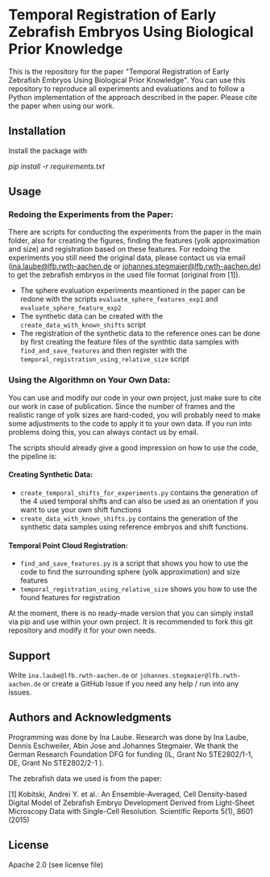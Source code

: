 # Temporal Registration of Early Zebrafish Embryos Using Biological Prior Knowledge


This is the repository for the paper "Temporal Registration of Early Zebrafish Embryos Using Biological Prior Knowledge". You can use this repository to reproduce all experiments and evaluations and to follow a Python implementation of the approach described in the paper. Please cite the paper when using our work.

## Installation

Install the package with 

_pip install -r requirements.txt_


## Usage

### Redoing the Experiments from the Paper:

There are scripts for conducting the experiments from the paper in the main folder, also for creating the figures, finding the features (yolk approximation and size) and registration based on these features. For redoing the experiments you still need the original data, please contact us via email (ina.laube@lfb.rwth-aachen.de or johannes.stegmaier@lfb.rwth-aachen.de) to get the zebrafish embryos in the used file format (original from [1]).

* The sphere evaluation experiments meantioned in the paper can be redone with the scripts `evaluate_sphere_features_exp1` and `evaluate_sphere_feature_exp2`
* The synthetic data can be created with the `create_data_with_known_shifts` script
* The registration of the synthetic data to the reference ones can be done by first creating the feature files of the synthtic data samples with `find_and_save_features` and then register with the `temporal_registration_using_relative_size` script

### Using the Algorithmn on Your Own Data:

You can use and modify our code in your own project, just make sure to cite our work in case of publication. Since the number of frames and the realistic range of yolk sizes are hard-coded, you will probably need to make some adjustments to the code to apply it to your own data. If you run into problems doing this, you can always contact us by email.

The scripts should already give a good impression on how to use the code, the pipeline is:

#### Creating Synthetic Data:
* `create_temporal_shifts_for_experiments.py` contains the generation of the 4 used temporal shifts and can also be used as an orientation if you want to use your own shift functions
* `create_data_with_known_shifts.py` contains the generation of the synthetic data samples using reference embryos and shift functions. 

#### Temporal Point Cloud Registration:
* `find_and_save_features.py` is a script that shows you how to use the code to find the surrounding sphere (yolk approximation) and size features
* `temporal_registration_using_relative_size` shows you how to use the found features for registration

At the moment, there is no ready-made version that you can simply install via pip and use within your own project. It is recommended to fork this git repository and modify it for your own needs.

## Support

Write `ina.laube@lfb.rwth-aachen.de` or `johannes.stegmaier@lfb.rwth-aachen.de` or create a GitHub Issue if you need any help / run into any issues.

## Authors and Acknowledgments

Programming was done by Ina Laube. Research was done by Ina Laube, Dennis Eschweiler, Abin Jose and Johannes Stegmaier. We thank the German Research Foundation DFG for funding (IL, Grant No STE2802/1-1, DE, Grant No STE2802/2-1 ).

The zebrafish data we used is from the paper:

[1] Kobitski, Andrei Y. et al.: An Ensemble-Averaged, Cell Density-based Digital Model
of Zebrafish Embryo Development Derived from Light-Sheet Microscopy Data with
Single-Cell Resolution. Scientific Reports 5(1), 8601 (2015)

## License

Apache 2.0 (see license file) 

